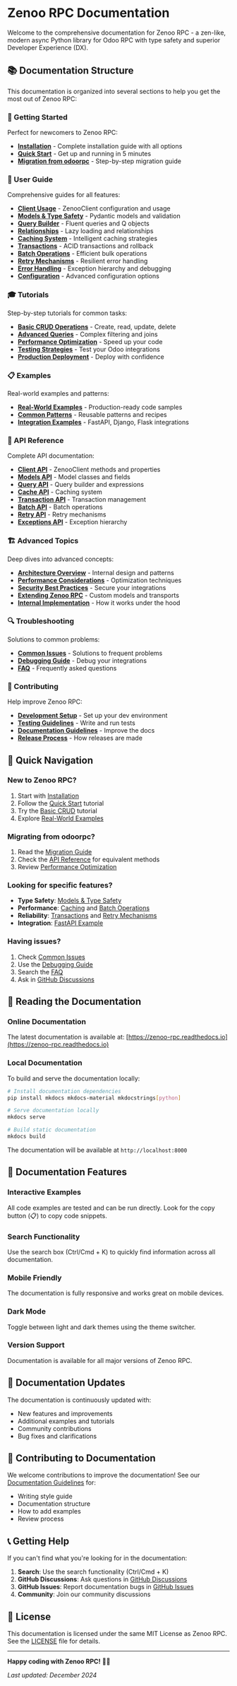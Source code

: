 # Zenoo RPC Documentation

Welcome to the comprehensive documentation for Zenoo RPC - a zen-like, modern async Python library for Odoo RPC with type safety and superior Developer Experience (DX).

## 📚 Documentation Structure

This documentation is organized into several sections to help you get the most out of Zenoo RPC:

### 🏁 Getting Started
Perfect for newcomers to Zenoo RPC:
- **[Installation](getting-started/installation.md)** - Complete installation guide with all options
- **[Quick Start](getting-started/quickstart.md)** - Get up and running in 5 minutes
- **[Migration from odoorpc](getting-started/migration.md)** - Step-by-step migration guide

### 📖 User Guide
Comprehensive guides for all features:
- **[Client Usage](user-guide/client.md)** - ZenooClient configuration and usage
- **[Models & Type Safety](user-guide/models.md)** - Pydantic models and validation
- **[Query Builder](user-guide/queries.md)** - Fluent queries and Q objects
- **[Relationships](user-guide/relationships.md)** - Lazy loading and relationships
- **[Caching System](user-guide/caching.md)** - Intelligent caching strategies
- **[Transactions](user-guide/transactions.md)** - ACID transactions and rollback
- **[Batch Operations](user-guide/batch-operations.md)** - Efficient bulk operations
- **[Retry Mechanisms](user-guide/retry-mechanisms.md)** - Resilient error handling
- **[Error Handling](user-guide/error-handling.md)** - Exception hierarchy and debugging
- **[Configuration](user-guide/configuration.md)** - Advanced configuration options

### 🎓 Tutorials
Step-by-step tutorials for common tasks:
- **[Basic CRUD Operations](tutorials/basic-crud.md)** - Create, read, update, delete
- **[Advanced Queries](tutorials/advanced-queries.md)** - Complex filtering and joins
- **[Performance Optimization](tutorials/performance-optimization.md)** - Speed up your code
- **[Testing Strategies](tutorials/testing.md)** - Test your Odoo integrations
- **[Production Deployment](tutorials/production-deployment.md)** - Deploy with confidence

### 📋 Examples
Real-world examples and patterns:
- **[Real-World Examples](examples/real-world/)** - Production-ready code samples
- **[Common Patterns](examples/patterns/)** - Reusable patterns and recipes
- **[Integration Examples](examples/integrations/)** - FastAPI, Django, Flask integrations

### 🔧 API Reference
Complete API documentation:
- **[Client API](api-reference/client.md)** - ZenooClient methods and properties
- **[Models API](api-reference/models/)** - Model classes and fields
- **[Query API](api-reference/query/)** - Query builder and expressions
- **[Cache API](api-reference/cache/)** - Caching system
- **[Transaction API](api-reference/transaction/)** - Transaction management
- **[Batch API](api-reference/batch/)** - Batch operations
- **[Retry API](api-reference/retry/)** - Retry mechanisms
- **[Exceptions API](api-reference/exceptions/)** - Exception hierarchy

### 🏗️ Advanced Topics
Deep dives into advanced concepts:
- **[Architecture Overview](advanced/architecture.md)** - Internal design and patterns
- **[Performance Considerations](advanced/performance.md)** - Optimization techniques
- **[Security Best Practices](advanced/security.md)** - Secure your integrations
- **[Extending Zenoo RPC](advanced/extending.md)** - Custom models and transports
- **[Internal Implementation](advanced/internals.md)** - How it works under the hood

### 🔍 Troubleshooting
Solutions to common problems:
- **[Common Issues](troubleshooting/common-issues.md)** - Solutions to frequent problems
- **[Debugging Guide](troubleshooting/debugging.md)** - Debug your integrations
- **[FAQ](troubleshooting/faq.md)** - Frequently asked questions

### 🤝 Contributing
Help improve Zenoo RPC:
- **[Development Setup](contributing/development.md)** - Set up your dev environment
- **[Testing Guidelines](contributing/testing.md)** - Write and run tests
- **[Documentation Guidelines](contributing/documentation.md)** - Improve the docs
- **[Release Process](contributing/release.md)** - How releases are made

## 🚀 Quick Navigation

### New to Zenoo RPC?
1. Start with [Installation](getting-started/installation.md)
2. Follow the [Quick Start](getting-started/quickstart.md) tutorial
3. Try the [Basic CRUD](tutorials/basic-crud.md) tutorial
4. Explore [Real-World Examples](examples/real-world/)

### Migrating from odoorpc?
1. Read the [Migration Guide](getting-started/migration.md)
2. Check the [API Reference](api-reference/) for equivalent methods
3. Review [Performance Optimization](tutorials/performance-optimization.md)

### Looking for specific features?
- **Type Safety**: [Models & Type Safety](user-guide/models.md)
- **Performance**: [Caching](user-guide/caching.md) and [Batch Operations](user-guide/batch-operations.md)
- **Reliability**: [Transactions](user-guide/transactions.md) and [Retry Mechanisms](user-guide/retry-mechanisms.md)
- **Integration**: [FastAPI Example](examples/real-world/fastapi-integration.md)

### Having issues?
1. Check [Common Issues](troubleshooting/common-issues.md)
2. Use the [Debugging Guide](troubleshooting/debugging.md)
3. Search the [FAQ](troubleshooting/faq.md)
4. Ask in [GitHub Discussions](https://github.com/tuanle96/zenoo-rpc/discussions)

## 📖 Reading the Documentation

### Online Documentation
The latest documentation is available at: [https://zenoo-rpc.readthedocs.io](https://zenoo-rpc.readthedocs.io)

### Local Documentation
To build and serve the documentation locally:

```bash
# Install documentation dependencies
pip install mkdocs mkdocs-material mkdocstrings[python]

# Serve documentation locally
mkdocs serve

# Build static documentation
mkdocs build
```

The documentation will be available at `http://localhost:8000`

## 🎯 Documentation Features

### Interactive Examples
All code examples are tested and can be run directly. Look for the copy button (📋) to copy code snippets.

### Search Functionality
Use the search box (Ctrl/Cmd + K) to quickly find information across all documentation.

### Mobile Friendly
The documentation is fully responsive and works great on mobile devices.

### Dark Mode
Toggle between light and dark themes using the theme switcher.

### Version Support
Documentation is available for all major versions of Zenoo RPC.

## 🔄 Documentation Updates

The documentation is continuously updated with:
- New features and improvements
- Additional examples and tutorials
- Community contributions
- Bug fixes and clarifications

## 🤝 Contributing to Documentation

We welcome contributions to improve the documentation! See our [Documentation Guidelines](contributing/documentation.md) for:
- Writing style guide
- Documentation structure
- How to add examples
- Review process

## 📞 Getting Help

If you can't find what you're looking for in the documentation:

1. **Search**: Use the search functionality (Ctrl/Cmd + K)
2. **GitHub Discussions**: Ask questions in [GitHub Discussions](https://github.com/tuanle96/zenoo-rpc/discussions)
3. **GitHub Issues**: Report documentation bugs in [GitHub Issues](https://github.com/tuanle96/zenoo-rpc/issues)
4. **Community**: Join our community discussions

## 📄 License

This documentation is licensed under the same MIT License as Zenoo RPC. See the [LICENSE](https://github.com/tuanle96/zenoo-rpc/blob/main/LICENSE) file for details.

---

**Happy coding with Zenoo RPC!** 🐍✨

*Last updated: December 2024*
